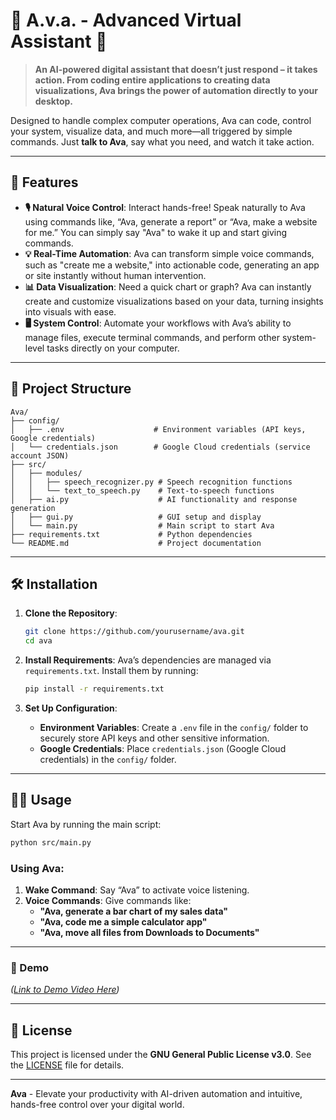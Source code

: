 # 🌌 A.v.a. - Advanced Virtual Assistant 🌌

> **An AI-powered digital assistant that doesn’t just respond – it takes action. From coding entire applications to creating data visualizations, Ava brings the power of automation directly to your desktop.**

Designed to handle complex computer operations, Ava can code, control your system, visualize data, and much more—all triggered by simple commands. Just **talk to Ava**, say what you need, and watch it take action.

---

## 🚀 Features

- **🎙️ Natural Voice Control**: Interact hands-free! Speak naturally to Ava using commands like, “Ava, generate a report” or “Ava, make a website for me.” You can simply say "Ava" to wake it up and start giving commands.
- **💡 Real-Time Automation**: Ava can transform simple voice commands, such as "create me a website," into actionable code, generating an app or site instantly without human intervention.
- **📊 Data Visualization**: Need a quick chart or graph? Ava can instantly create and customize visualizations based on your data, turning insights into visuals with ease.
- **🖥️ System Control**: Automate your workflows with Ava’s ability to manage files, execute terminal commands, and perform other system-level tasks directly on your computer.

---

## 📁 Project Structure

```plaintext
Ava/
├── config/
│   ├── .env                    # Environment variables (API keys, Google credentials)
│   └── credentials.json        # Google Cloud credentials (service account JSON)
├── src/
│   ├── modules/
│   │   ├── speech_recognizer.py # Speech recognition functions
│   │   └── text_to_speech.py    # Text-to-speech functions
│   ├── ai.py                    # AI functionality and response generation
│   ├── gui.py                   # GUI setup and display
│   └── main.py                  # Main script to start Ava
├── requirements.txt             # Python dependencies
└── README.md                    # Project documentation
```

---

## 🛠️ Installation

1. **Clone the Repository**:
   ```bash
   git clone https://github.com/yourusername/ava.git
   cd ava
   ```

2. **Install Requirements**:
   Ava’s dependencies are managed via `requirements.txt`. Install them by running:
   ```bash
   pip install -r requirements.txt
   ```

3. **Set Up Configuration**:
   - **Environment Variables**: Create a `.env` file in the `config/` folder to securely store API keys and other sensitive information.
   - **Google Credentials**: Place `credentials.json` (Google Cloud credentials) in the `config/` folder.

---

## 🏃‍♂️ Usage

Start Ava by running the main script:

```bash
python src/main.py
```

### Using Ava:
1. **Wake Command**: Say “Ava” to activate voice listening.
2. **Voice Commands**: Give commands like:
   - **"Ava, generate a bar chart of my sales data"**
   - **"Ava, code me a simple calculator app"**
   - **"Ava, move all files from Downloads to Documents"**

---

### 🎥 Demo
*([Link to Demo Video Here](https://youtu.be/LLYlXACX97A))*

---

## 📜 License

This project is licensed under the **GNU General Public License v3.0**. See the [LICENSE](LICENSE) file for details.

---

**Ava** - Elevate your productivity with AI-driven automation and intuitive, hands-free control over your digital world.
